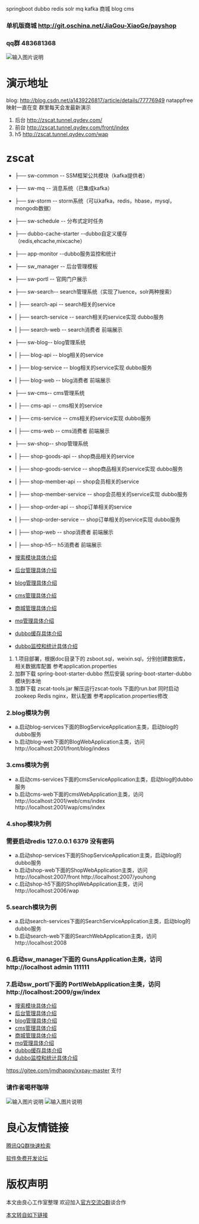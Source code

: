 springboot dubbo redis solr mq kafka 商城 blog cms
###  单机版商城  http://git.oschina.net/JiaGou-XiaoGe/payshop


### qq群 483681368

   
 
![输入图片说明](https://git.oschina.net/uploads/images/2017/0830/111141_ed72ed26_134431.png "1504062698384.png")

# 演示地址
blog: http://blog.csdn.net/a1439226817/article/details/77776949
natappfree 映射一直在变  群里每天会发最新演示 

1. 后台 http://zscat.tunnel.qydev.com/
2. 前台 http://zscat.tunnel.qydev.com/front/index
3. h5 http://zscat.tunnel.qydev.com/wap

# zscat


- ├── sw-common -- SSM框架公共模块（kafka提供者）
- ├── sw-mq -- 消息系统（已集成kafka）
- ├── sw-storm -- storm系统（可以kafka，redis，hbase，mysql，mongodb数据）
- ├── sw-schedule -- 分布式定时任务
- ├── dubbo-cache-starter --dubbo自定义缓存（redis,ehcache,mixcache）
- ├── app-monitor --dubbo服务监控和统计
- ├── sw_manager -- 后台管理模板
- ├── sw-portl -- 官网门户展示
- ├── sw-search-- search管理系统（实现了luence，solr两种搜索）
- |    ├── search-api -- search相关的service
- |    ├── search-service -- search相关的service实现  dubbo服务
- |    ├── search-web -- search消费者 前端展示
- ├── sw-blog-- blog管理系统
- |    ├── blog-api -- blog相关的service
- |    ├── blog-service -- blog相关的service实现  dubbo服务
- |    ├── blog-web -- blog消费者 前端展示
- ├── sw-cms-- cms管理系统
- |    ├── cms-api -- cms相关的service
- |    ├── cms-service -- cms相关的service实现  dubbo服务
- |    ├── cms-web -- cms消费者 前端展示
- ├── sw-shop-- shop管理系统
- |    ├── shop-goods-api -- shop商品相关的service
- |    ├── shop-goods-service -- shop商品相关的service实现  dubbo服务
- |    ├── shop-member-api -- shop会员相关的service
- |    ├── shop-member-service -- shop会员相关的service实现  dubbo服务
- |    ├── shop-order-api -- shop订单相关的service
- |    ├── shop-order-service -- shop订单相关的service实现  dubbo服务
- |    ├── shop-web -- shop消费者 前端展示
- |    ├── shop-h5-- h5消费者 前端展示

- [搜索模块具体介绍](http://u.720life.cn/g/5c954f4cd4204fb6c09a7e58aa70844da5e65fc0e5b04545f569a1a81f014b7da75d2c52acbe42c681aba5e3bf19b7c69001516c987b72c4e844f5703105827f26cd0abcc3a73f77c3754e3a999416cb)
- [后台管理具体介绍](http://u.720life.cn/g/5c954f4cd4204fb6c09a7e58aa70844da5e65fc0e5b04545f569a1a81f014b7d5b67c2a1eaa898815e5463a2c530d9fd1b622ae07dd183d4fed40244024ebb939f22fdc946654bfd38f791947a7d82fc)
- [blog管理具体介绍](http://u.720life.cn/g/5c954f4cd4204fb6c09a7e58aa70844da5e65fc0e5b04545f569a1a81f014b7d5b67c2a1eaa898815e5463a2c530d9fd0ea095e67fab727c916e452097be868426ac3a510d88b2db16512badb03d1916)
- [cms管理具体介绍](http://u.720life.cn/g/5c954f4cd4204fb6c09a7e58aa70844da5e65fc0e5b04545f569a1a81f014b7d5b67c2a1eaa898815e5463a2c530d9fd4dca0e0bd24d4e34002dd7d08b417da73105430d7767354c32cb69f270907e4c)
- [商城管理具体介绍](http://u.720life.cn/g/5c954f4cd4204fb6c09a7e58aa70844da5e65fc0e5b04545f569a1a81f014b7d5b67c2a1eaa898815e5463a2c530d9fdef7bb51ac52f0f34164edce98f820c2880a7de1f9790e9861bb4a2591e085b28)
- [mq管理具体介绍](http://u.720life.cn/g/5c954f4cd4204fb6c09a7e58aa70844da5e65fc0e5b04545f569a1a81f014b7d5b67c2a1eaa898815e5463a2c530d9fd760b786db7f994ddc9bc0aeea27147faa32cb9fa3182a97bf192c1267e07db20)
- [dubbo缓存具体介绍](http://u.720life.cn/g/5c954f4cd4204fb6c09a7e58aa70844da5e65fc0e5b04545f569a1a81f014b7d5b67c2a1eaa898815e5463a2c530d9fdbd9649274b91ddc4923573d1a187e2eea63a873488e17ffeabe9691e6e7bbf8771eea69da871d3911b781ffd9cab4b20)
- [dubbo监控和统计具体介绍](http://u.720life.cn/g/5c954f4cd4204fb6c09a7e58aa70844da5e65fc0e5b04545f569a1a81f014b7d5b67c2a1eaa898815e5463a2c530d9fda49bd94898803dd9e510f19700d873ef421469371760b57dba523bdf443fdf51)




1. 1.项目部署，根据doc目录下的 zsboot.sql，weixin.sql，分别创建数据库，相关数据库配置 参考application.properties
2. 加群下载 spring-boot-starter-dubbo 然后安装 spring-boot-starter-dubbo模块到本地
3. 加群下载 zscat-tools.jar  解压运行zscat-tools 下面的run.bat 同时启动zookeep Redis nginx，默认配置 参考application.properties修改
### 2.blog模块为例  



- a.启动blog-services下面的BlogServiceApplication主类，启动blog的dubbo服务
- b.启动blog-web下面的BlogWebApplication主类，访问 http://localhost:2001/front/blog/indexs
### 3.cms模块为例 
 


- a.启动cms-services下面的cmsServiceApplication主类，启动blog的dubbo服务
- b.启动cms-web下面的cmsWebApplication主类，访问 http://localhost:2001/web/cms/index http://localhost:2001/wap/cms/index
### 4.shop模块为例  


### 需要启动redis 127.0.0.1 6379 没有密码
- a.启动shop-services下面的ShopServiceApplication主类，启动blog的dubbo服务
- b.启动shop-web下面的ShopWebApplication主类，访问  http://localhost:2007/front http://localhost:2007/youhong
- c.启动shop-h5下面的ShopWebApplication主类，访问 http://localhost:2006/wap 
### 5.search模块为例
  


- a.启动search-services下面的SearchServiceApplication主类，启动blog的dubbo服务
- b.启动search-web下面的SearchWebApplication主类，访问 http://localhost:2008
### 6.启动sw_manager下面的 GunsApplication主类，访问 http://localhost  admin  111111
### 7.启动sw_portl下面的 PortlWebApplication主类，访问 http://localhost:2009/gw/index



- [搜索模块具体介绍](http://u.720life.cn/g/5c954f4cd4204fb6c09a7e58aa70844da5e65fc0e5b04545f569a1a81f014b7da75d2c52acbe42c681aba5e3bf19b7c69001516c987b72c4e844f5703105827f26cd0abcc3a73f77c3754e3a999416cb)
- [后台管理具体介绍](http://u.720life.cn/g/5c954f4cd4204fb6c09a7e58aa70844da5e65fc0e5b04545f569a1a81f014b7d5b67c2a1eaa898815e5463a2c530d9fd1b622ae07dd183d4fed40244024ebb939f22fdc946654bfd38f791947a7d82fc)
- [blog管理具体介绍](http://u.720life.cn/g/5c954f4cd4204fb6c09a7e58aa70844da5e65fc0e5b04545f569a1a81f014b7d5b67c2a1eaa898815e5463a2c530d9fd0ea095e67fab727c916e452097be868426ac3a510d88b2db16512badb03d1916)
- [cms管理具体介绍](http://u.720life.cn/g/5c954f4cd4204fb6c09a7e58aa70844da5e65fc0e5b04545f569a1a81f014b7d5b67c2a1eaa898815e5463a2c530d9fd4dca0e0bd24d4e34002dd7d08b417da73105430d7767354c32cb69f270907e4c)
- [商城管理具体介绍](http://u.720life.cn/g/5c954f4cd4204fb6c09a7e58aa70844da5e65fc0e5b04545f569a1a81f014b7d5b67c2a1eaa898815e5463a2c530d9fdef7bb51ac52f0f34164edce98f820c2880a7de1f9790e9861bb4a2591e085b28)
- [mq管理具体介绍](http://u.720life.cn/g/5c954f4cd4204fb6c09a7e58aa70844da5e65fc0e5b04545f569a1a81f014b7d5b67c2a1eaa898815e5463a2c530d9fd760b786db7f994ddc9bc0aeea27147faa32cb9fa3182a97bf192c1267e07db20)
- [dubbo缓存具体介绍](http://u.720life.cn/g/5c954f4cd4204fb6c09a7e58aa70844da5e65fc0e5b04545f569a1a81f014b7d5b67c2a1eaa898815e5463a2c530d9fdbd9649274b91ddc4923573d1a187e2eea63a873488e17ffeabe9691e6e7bbf8771eea69da871d3911b781ffd9cab4b20)
- [dubbo监控和统计具体介绍](http://u.720life.cn/g/5c954f4cd4204fb6c09a7e58aa70844da5e65fc0e5b04545f569a1a81f014b7d5b67c2a1eaa898815e5463a2c530d9fda49bd94898803dd9e510f19700d873ef421469371760b57dba523bdf443fdf51)





https://gitee.com/jmdhappy/xxpay-master 支付
###  请作者喝杯咖啡

![输入图片说明](https://git.oschina.net/uploads/images/2017/0829/203712_6694b4c1_134431.jpeg "weixin.jpg")
![输入图片说明](https://git.oschina.net/uploads/images/2017/0829/203723_5567bd56_134431.jpeg "alipay.jpg")


 # 良心友情链接

[腾讯QQ群快速检索](http://u.720life.cn/s/8cf73f7c)

[软件免费开发论坛](http://u.720life.cn/s/bbb01dc0)

# 版权声明 

本文由良心工作室整理 欢迎加入[官方交流Q群](https://u.720life.cn/s/f2316816)谈合作

[本文转自如下链接](http://u.720life.cn/g/2e71d0f0a5c601172267ba20d3a43c6e08ecef39b0ff3a4665864fd0b9eaebae72211e9967587a0c78312c982309b9cc73c33608f039d4f472052acc3f05bf08)